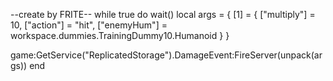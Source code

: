 --create by FRITE--
while true do wait()
local args = {
    [1] = {
        ["multiply"] = 10,
        ["action"] = "hit",
        ["enemyHum"] = workspace.dummies.TrainingDummy10.Humanoid
    }
}

game:GetService("ReplicatedStorage").DamageEvent:FireServer(unpack(args))
end
